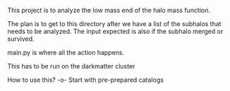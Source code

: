 This project is to analyze the low mass end of the halo mass function.

The plan is to get to this directory after we have a list of the subhalos that needs to be analyzed. 
The input expected is also if the subhalo merged or survived.

main.py is where all the action happens.

This has to be run on the darkmatter cluster



How to use this?
-o- Start with pre-prepared catalogs



